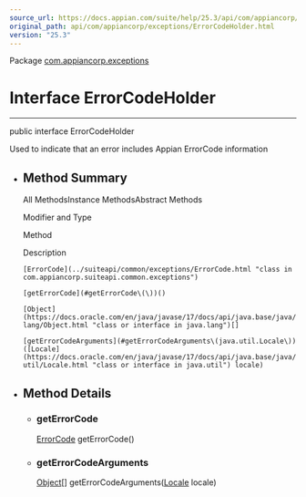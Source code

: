 ```yaml
---
source_url: https://docs.appian.com/suite/help/25.3/api/com/appiancorp/exceptions/ErrorCodeHolder.html
original_path: api/com/appiancorp/exceptions/ErrorCodeHolder.html
version: "25.3"
---
```


Package [com.appiancorp.exceptions](package-summary.html)

# Interface ErrorCodeHolder

* * *

public interface ErrorCodeHolder

Used to indicate that an error includes Appian ErrorCode information

-   ## Method Summary

    All MethodsInstance MethodsAbstract Methods

    Modifier and Type

    Method

    Description

    `[ErrorCode](../suiteapi/common/exceptions/ErrorCode.html "class in com.appiancorp.suiteapi.common.exceptions")`

    `[getErrorCode](#getErrorCode\(\))()`

    `[Object](https://docs.oracle.com/en/java/javase/17/docs/api/java.base/java/lang/Object.html "class or interface in java.lang")[]`

    `[getErrorCodeArguments](#getErrorCodeArguments\(java.util.Locale\))([Locale](https://docs.oracle.com/en/java/javase/17/docs/api/java.base/java/util/Locale.html "class or interface in java.util") locale)`

-   ## Method Details

    -   ### getErrorCode

        [ErrorCode](../suiteapi/common/exceptions/ErrorCode.html "class in com.appiancorp.suiteapi.common.exceptions") getErrorCode()

    -   ### getErrorCodeArguments

        [Object](https://docs.oracle.com/en/java/javase/17/docs/api/java.base/java/lang/Object.html "class or interface in java.lang")\[\] getErrorCodeArguments([Locale](https://docs.oracle.com/en/java/javase/17/docs/api/java.base/java/util/Locale.html "class or interface in java.util") locale)